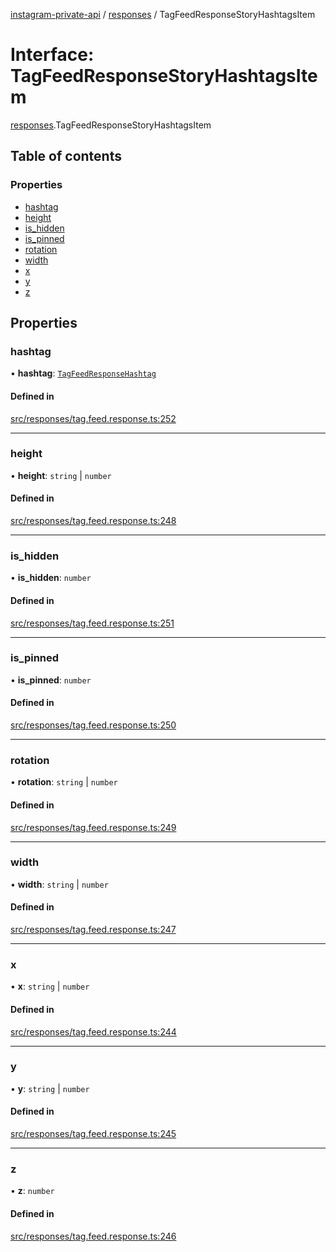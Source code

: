 [instagram-private-api](../../README.md) / [responses](../../modules/responses.md) / TagFeedResponseStoryHashtagsItem

# Interface: TagFeedResponseStoryHashtagsItem

[responses](../../modules/responses.md).TagFeedResponseStoryHashtagsItem

## Table of contents

### Properties

- [hashtag](TagFeedResponseStoryHashtagsItem.md#hashtag)
- [height](TagFeedResponseStoryHashtagsItem.md#height)
- [is\_hidden](TagFeedResponseStoryHashtagsItem.md#is_hidden)
- [is\_pinned](TagFeedResponseStoryHashtagsItem.md#is_pinned)
- [rotation](TagFeedResponseStoryHashtagsItem.md#rotation)
- [width](TagFeedResponseStoryHashtagsItem.md#width)
- [x](TagFeedResponseStoryHashtagsItem.md#x)
- [y](TagFeedResponseStoryHashtagsItem.md#y)
- [z](TagFeedResponseStoryHashtagsItem.md#z)

## Properties

### hashtag

• **hashtag**: [`TagFeedResponseHashtag`](TagFeedResponseHashtag.md)

#### Defined in

[src/responses/tag.feed.response.ts:252](https://github.com/Nerixyz/instagram-private-api/blob/4971f34/src/responses/tag.feed.response.ts#L252)

___

### height

• **height**: `string` \| `number`

#### Defined in

[src/responses/tag.feed.response.ts:248](https://github.com/Nerixyz/instagram-private-api/blob/4971f34/src/responses/tag.feed.response.ts#L248)

___

### is\_hidden

• **is\_hidden**: `number`

#### Defined in

[src/responses/tag.feed.response.ts:251](https://github.com/Nerixyz/instagram-private-api/blob/4971f34/src/responses/tag.feed.response.ts#L251)

___

### is\_pinned

• **is\_pinned**: `number`

#### Defined in

[src/responses/tag.feed.response.ts:250](https://github.com/Nerixyz/instagram-private-api/blob/4971f34/src/responses/tag.feed.response.ts#L250)

___

### rotation

• **rotation**: `string` \| `number`

#### Defined in

[src/responses/tag.feed.response.ts:249](https://github.com/Nerixyz/instagram-private-api/blob/4971f34/src/responses/tag.feed.response.ts#L249)

___

### width

• **width**: `string` \| `number`

#### Defined in

[src/responses/tag.feed.response.ts:247](https://github.com/Nerixyz/instagram-private-api/blob/4971f34/src/responses/tag.feed.response.ts#L247)

___

### x

• **x**: `string` \| `number`

#### Defined in

[src/responses/tag.feed.response.ts:244](https://github.com/Nerixyz/instagram-private-api/blob/4971f34/src/responses/tag.feed.response.ts#L244)

___

### y

• **y**: `string` \| `number`

#### Defined in

[src/responses/tag.feed.response.ts:245](https://github.com/Nerixyz/instagram-private-api/blob/4971f34/src/responses/tag.feed.response.ts#L245)

___

### z

• **z**: `number`

#### Defined in

[src/responses/tag.feed.response.ts:246](https://github.com/Nerixyz/instagram-private-api/blob/4971f34/src/responses/tag.feed.response.ts#L246)
